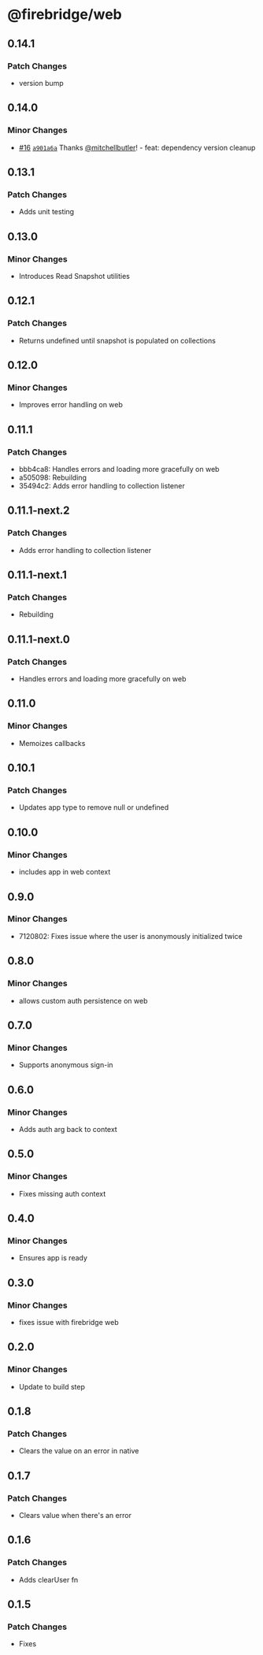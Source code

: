 # @firebridge/web

## 0.14.1

### Patch Changes

- version bump

## 0.14.0

### Minor Changes

- [#16](https://github.com/firebridgekit/Firebridge/pull/16) [`a901a6a`](https://github.com/firebridgekit/Firebridge/commit/a901a6aad327b360788e96362edd1020d0abfffc) Thanks [@mitchellbutler](https://github.com/mitchellbutler)! - feat: dependency version cleanup

## 0.13.1

### Patch Changes

- Adds unit testing

## 0.13.0

### Minor Changes

- Introduces Read Snapshot utilities

## 0.12.1

### Patch Changes

- Returns undefined until snapshot is populated on collections

## 0.12.0

### Minor Changes

- Improves error handling on web

## 0.11.1

### Patch Changes

- bbb4ca8: Handles errors and loading more gracefully on web
- a505098: Rebuilding
- 35494c2: Adds error handling to collection listener

## 0.11.1-next.2

### Patch Changes

- Adds error handling to collection listener

## 0.11.1-next.1

### Patch Changes

- Rebuilding

## 0.11.1-next.0

### Patch Changes

- Handles errors and loading more gracefully on web

## 0.11.0

### Minor Changes

- Memoizes callbacks

## 0.10.1

### Patch Changes

- Updates app type to remove null or undefined

## 0.10.0

### Minor Changes

- includes app in web context

## 0.9.0

### Minor Changes

- 7120802: Fixes issue where the user is anonymously initialized twice

## 0.8.0

### Minor Changes

- allows custom auth persistence on web

## 0.7.0

### Minor Changes

- Supports anonymous sign-in

## 0.6.0

### Minor Changes

- Adds auth arg back to context

## 0.5.0

### Minor Changes

- Fixes missing auth context

## 0.4.0

### Minor Changes

- Ensures app is ready

## 0.3.0

### Minor Changes

- fixes issue with firebridge web

## 0.2.0

### Minor Changes

- Update to build step

## 0.1.8

### Patch Changes

- Clears the value on an error in native

## 0.1.7

### Patch Changes

- Clears value when there's an error

## 0.1.6

### Patch Changes

- Adds clearUser fn

## 0.1.5

### Patch Changes

- Fixes
